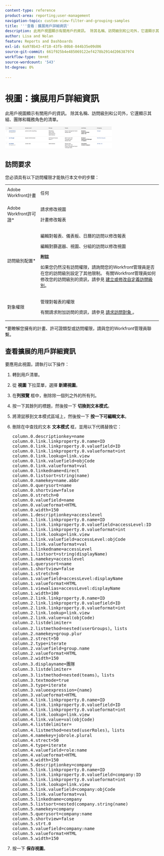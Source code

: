 ```yaml
---
content-type: reference
product-area: reporting;user-management
navigation-topic: custom-view-filter-and-grouping-samples
title: '''查看：擴展用戶詳細資訊'
description: 此用戶視圖顯示有關用戶的資訊。 除其名稱、訪問級別和公司外，它還顯示其組、團隊和職務角色的清單。
author: Lisa and Nolan
feature: Reports and Dashboards
exl-id: 6a978b43-4718-43fb-80b8-844b35e09d06
source-git-commit: 661f925b4e485069122ef4278b2914d206387974
workflow-type: tm+mt
source-wordcount: '543'
ht-degree: 0%

---
```


# 視圖：擴展用戶詳細資訊

此用戶視圖顯示有關用戶的資訊。 除其名稱、訪問級別和公司外，它還顯示其組、團隊和職務角色的清單。

![expanded_user_view_png](assets/expanded-user-view-350x75.png)

## 訪問要求

您必須具有以下訪問權限才能執行本文中的步驟：

<table style="table-layout:auto"> 
 <col> 
 <col> 
 <tbody> 
  <tr> 
   <td role="rowheader">Adobe Workfront計畫</td> 
   <td> <p>任何</p> </td> 
  </tr> 
  <tr> 
   <td role="rowheader">Adobe Workfront許可證*</td> 
   <td> <p>請求修改視圖 </p>
   <p>計畫修改報表</p> </td> 
  </tr> 
  <tr> 
   <td role="rowheader">訪問級別配置*</td> 
   <td> <p>編輯對報表、儀表板、日曆的訪問以修改報表</p> <p>編輯對篩選器、視圖、分組的訪問以修改視圖</p> <p><b>附註</b>

如果您仍然沒有訪問權限，請詢問您的Workfront管理員是否在您的訪問級別設定了其他限制。 有關Workfront管理員如何修改您的訪問級別的資訊，請參見 <a href="../../../administration-and-setup/add-users/configure-and-grant-access/create-modify-access-levels.md" class="MCXref xref">建立或修改自定義訪問級別</a>。</p> </td>
</tr> 
  <tr> 
   <td role="rowheader">對象權限</td> 
   <td> <p>管理對報表的權限</p> <p>有關請求附加訪問的資訊，請參見 <a href="../../../workfront-basics/grant-and-request-access-to-objects/request-access.md" class="MCXref xref">請求訪問對象 </a>。</p> </td> 
  </tr> 
 </tbody> 
</table>

&#42;要瞭解您擁有的計畫、許可證類型或訪問權限，請與您的Workfront管理員聯繫。

## 查看擴展的用戶詳細資訊

要應用此視圖，請執行以下操作：

1. 轉到用戶清單。
1. 從 **視圖** 下拉菜單，選擇 **新建視圖**。

1. 在&#x200B;**列預覽** 框中，刪除除一個列之外的所有列。
1. 按一下其餘列的標題，然後按一下 **切換到文本模式**。
1. 將滑鼠移到文本模式區域上，然後按一下 **按一下可編輯文本**。
1. 刪除在中查找的文本 **文本模式** 框，並用以下代碼替換它：

   <!--
   <MadCap:conditionalText data-mc-conditions="QuicksilverOrClassic.Draft mode">
   (NOTE: extra tag here that adds extra spaces in Preview)
   </MadCap:conditionalText>
   -->

   <pre>column.0.descriptionkey=name <br>column.0.link.linkproperty.0.name=ID<br>column.0.link.linkproperty.0.valuefield=ID<br>column.0.link.linkproperty.0.valueformat=int<br>column.0.link.lookup=link.view<br>column.0.link.valuefield=objCode<br>column.0.link.valueformat=val<br>column.0.linkedname=direct<br>column.0.listsort=string(name)<br>column.0.namekey=name.abbr<br>column.0.querysort=name<br>column.0.shortview=false<br>column.0.stretch=0<br>column.0.valuefield=name<br>column.0.valueformat=HTML<br>column.0.width=150<br>column.1.descriptionkey=accesslevel<br>column.1.link.linkproperty.0.name=ID<br>column.1.link.linkproperty.0.valuefield=accessLevel:ID<br>column.1.link.linkproperty.0.valueformat=int<br>column.1.link.lookup=link.view<br>column.1.link.valuefield=accessLevel:objCode<br>column.1.link.valueformat=val<br>column.1.linkedname=accessLevel<br>column.1.listsort=string(displayName)<br>column.1.namekey=accesslevel<br>column.1.querysort=name<br>column.1.shortview=false<br>column.1.stretch=0<br>column.1.valuefield=accessLevel:displayName<br>column.1.valueformat=HTML<br>column.1.viewalias=accessLevel:displayName<br>column.1.width=100<br>column.2.link.linkproperty.0.name=ID<br>column.2.link.linkproperty.0.valuefield=ID<br>column.2.link.linkproperty.0.valueformat=int<br>column.2.link.lookup=link.view<br>column.2.link.value=val(objCode)<br>column.2.listdelimiter=<br>column.2.listmethod=nested(userGroups)。lists<br>column.2.namekey=group.plur<br>column.2.strect=50<br>column.2.type=iterate<br>column.2.valuefield=group.name<br>column.2.valueformat=HTML<br>column.2.width=150<br>column.3.displayname=團隊<br>column.3.listdelimiter=<br>column.3.listmethod=nested(teams)。lists<br>column.3.textmode=true<br>column.3.type=iterate<br>column.3.valueexpression={name}<br>column.3.valueformat=HTML<br>column.4.link.linkproperty.0.name=ID<br>column.4.link.linkproperty.0.valuefield=ID<br>column.4.link.linkproperty.0.valueformat=int<br>column.4.link.lookup=link.view<br>column.4.link.value=val(objCode)<br>column.4.listdelimiter=<br>column.4.listmethod=nested(userRoles)。lists<br>column.4.namekey=jobrole.plural<br>column.4.strect=50<br>column.4.type=iterate<br>column.4.valuefield=role:name<br>column.4.valueformat=HTML<br>column.4.width=150<br>column.5.descriptionkey=company<br>column.5.link.linkproperty.0.name=ID<br>column.5.link.linkproperty.0.valuefield=company:ID<br>column.5.link.linkproperty.0.valueformat=int<br>column.5.link.lookup=link.view<br>column.5.link.valuefield=company:objCode<br>column.5.link.valueformat=val<br>column.5.linkedname=company<br>column.5.listsort=nested(company.string(name)<br>column.5.namekey=company<br>column.5.querysort=company:name<br>column.5.shortview=false<br>column.5.strt.0<br>column.5.valuefield=company:name<br>column.5.valueformat=HTML<br>column.5.width=150</pre>

1. 按一下 **保存視圖**。

